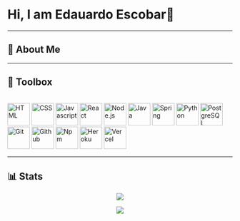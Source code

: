 # Hi, I am Edauardo Escobar👋

---
📖 About Me
---


---
🧰 Toolbox
---
\
<img src="https://cdn.worldvectorlogo.com/logos/html-1.svg" alt="HTML" height="50" width="50" />
<img src="https://cdn.worldvectorlogo.com/logos/css-3.svg" alt="CSS" height="50" width="50" />
<img src="https://cdn.worldvectorlogo.com/logos/logo-javascript.svg" alt="Javascript" height="50"/>
<img src="https://cdn.worldvectorlogo.com/logos/react-2.svg" alt="React" height="50" />
<img src="https://cdn.worldvectorlogo.com/logos/nodejs-icon.svg" alt="Node.js" height="50" />
<img src="https://cdn.worldvectorlogo.com/logos/java-4.svg" alt="Java" height="50" />
<img src="https://cdn.worldvectorlogo.com/logos/spring-3.svg" alt="Spring" height="50" />
<img src="https://cdn.worldvectorlogo.com/logos/python-5.svg" alt="Python" height="50" />
<img src="https://cdn.worldvectorlogo.com/logos/postgresql.svg" alt="PostgreSQL" height="50" />
<img src="https://cdn.worldvectorlogo.com/logos/git.svg" alt="Git" height="50" />
<img src="https://cdn.worldvectorlogo.com/logos/github-icon-1.svg" alt="Github" height="50" />
<img src="https://cdn.worldvectorlogo.com/logos/npm.svg" alt="Npm" height="50" />
<img src="https://cdn.worldvectorlogo.com/logos/heroku-4.svg" alt="Heroku" height="50" />
<img src="https://cdn.worldvectorlogo.com/logos/vercel.svg" alt="Vercel" height="50" />

---
📊 Stats
---
<p align="center">
  <img src="https://github-readme-stats.vercel.app/api?username=eduarddoescobar&theme=radical" />
 </p>
 
<p align="center">
  <img src="https://github-readme-stats.vercel.app/api/top-langs/?username=eduarddoescobar&hide=html,css&theme=radical" />
</p>
